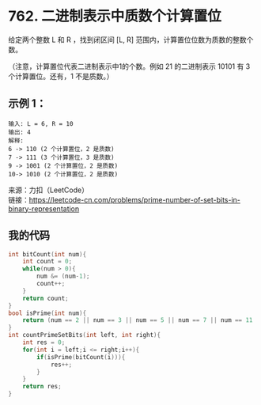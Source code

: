 # 762. 二进制表示中质数个计算置位
给定两个整数 L 和 R ，找到闭区间 [L, R] 范围内，计算置位位数为质数的整数个数。

（注意，计算置位代表二进制表示中1的个数。例如 21 的二进制表示 10101 有 3 个计算置位。还有，1 不是质数。）
## 示例 1：
```
输入: L = 6, R = 10
输出: 4
解释:
6 -> 110 (2 个计算置位，2 是质数)
7 -> 111 (3 个计算置位，3 是质数)
9 -> 1001 (2 个计算置位，2 是质数)
10-> 1010 (2 个计算置位，2 是质数)
```
来源：力扣（LeetCode）  
链接：https://leetcode-cn.com/problems/prime-number-of-set-bits-in-binary-representation
## 我的代码
```C
int bitCount(int num){
    int count = 0;
    while(num > 0){
        num &= (num-1);
        count++;
    }
    return count;
}
bool isPrime(int num){
    return (num == 2 || num == 3 || num == 5 || num == 7 || num == 11 || num == 13 || num == 17 || num == 19);
}
int countPrimeSetBits(int left, int right){
    int res = 0;
    for(int i = left;i <= right;i++){
        if(isPrime(bitCount(i))){
            res++;
        }
    }
    return res;
}
```
